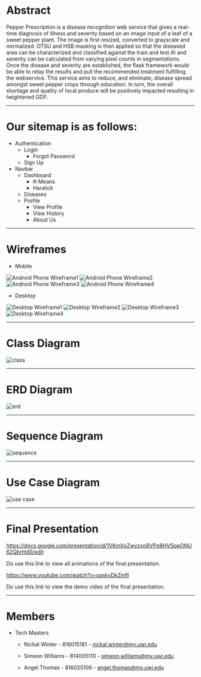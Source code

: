 # Abstract

Pepper Prescription is a disease recognition web service that gives a real-time diagnosis of illness and severity based on an image input of a leaf of a sweet pepper plant. The image is first resized, converted to grayscale and normalized. OTSU and HSB masking is then applied so that the diseased area can be characterized and classified against the train and test AI and severity can be calculated from varying pixel counts in segmentations. Once the disease and severity are established, the flask framework would be able to relay the results and pull the recommended treatment fulfilling the webservice. This service aims to reduce, and eliminate, disease spread amongst sweet pepper crops through education. In turn, the overall shortage and quality of local produce will be positively impacted resulting in heightened GDP.

---

# Our sitemap is as follows:

* Authentication
   * Login
       * Forgot Password
   * Sign Up
* Navbar
   * Dashboard
       * K-Means
       * Haralick
   * Diseases
   * Profile 
       * View Profile
       * View History
       * About Us

---
       
# Wireframes

 * Mobile
 
 ![Android Phone Wireframe1](https://user-images.githubusercontent.com/60389346/232683991-f0a17baf-2559-4b5f-a419-1e40b51e05e3.jpg)
 ![Android Phone Wireframe2](https://user-images.githubusercontent.com/60389346/232683994-2b713746-2417-4a0b-b0b5-acf1fb4b1af0.jpg)
 ![Android Phone Wireframe3](https://user-images.githubusercontent.com/60389346/232683999-d7674cd0-95bb-4220-8375-9ef44c40e92c.jpg)
 ![Android Phone Wireframe4](https://user-images.githubusercontent.com/60389346/232684001-51dcc01e-3b88-41f8-8216-1684c97a64a4.jpg)
 
 * Desktop
 
 ![Desktop Wireframe1](https://user-images.githubusercontent.com/60389346/232684319-77e94c03-adde-4d40-94ff-46a2de6d2810.jpg)
 ![Desktop Wireframe2](https://user-images.githubusercontent.com/60389346/232684331-22b03fe3-36bd-4db7-a09d-33a9928a86e6.jpg)
 ![Desktop Wireframe3](https://user-images.githubusercontent.com/60389346/232684335-83c00e03-afb1-40d9-9ab1-2acc40b1762a.jpg)
 ![Desktop Wireframe4](https://user-images.githubusercontent.com/60389346/232684338-4d0d41f5-0d1e-4b4d-9917-9e4405683181.jpg)
 
---
 
 # Class Diagram
 
 ![class](https://user-images.githubusercontent.com/60389346/232865305-cf97db71-b2d9-4775-b92a-065f7e194ed4.png)
 
---
 
 # ERD Diagram
 
 ![erd](https://user-images.githubusercontent.com/60389346/232865302-c98ea67a-e720-4458-a4b7-3d89d540ecd9.png)
 
---
 
 # Sequence Diagram
 
 ![sequence](https://user-images.githubusercontent.com/60389346/232865291-c3dd9b02-30dd-4d9a-9606-56c84a7a5f64.png)
 
---
 
 # Use Case Diagram
 
 ![use case](https://user-images.githubusercontent.com/60389346/232865298-32e48a50-c3d5-43d8-ab88-02b4b9c70378.png)
 
---
 
 # Final Presentation
 
 https://docs.google.com/presentation/d/1VKmVxZwyzxn8VPq8HVSppONU62QbrHd0/edit
 
 Do use this link to view all animations of the final presentation.
 
 https://www.youtube.com/watch?v=oaskyDkZmfI
 
 Do use this link to view the demo video of the final presentation.
 
---
 
 # Members
 
 * Tech Masters
 
     * Nickal Winter - 816015181 - nickal.winter@my.uwi.edu

     * Simeon Williams - 814005110 - simeon.williams@my.uwi.edu

     * Angel Thomas - 816025106 - angel.thomas@my.uwi.edu
 
 


 


       
 
   
  
   

              
              
